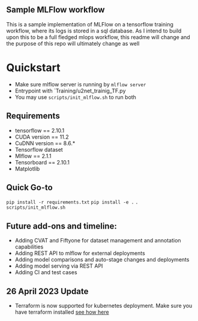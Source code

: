 ## Sample MLFlow workflow
This is a sample implementation of MLFlow on a tensorflow training workflow, where its logs is stored in a sql database. As I intend to build upon this to be a full fledged mlops workflow, this readme will change and the purpose of this repo will ultimately change as well

# Quickstart
- Make sure mlflow server is running by `mlflow server`
- Entrypoint with `Training/u2net_trainig_TF.py
- You may use `scripts/init_mlflow.sh` to run both

## Requirements
* tensorflow == 2.10.1
* CUDA version == 11.2
* CuDNN version == 8.6.*
* Tensorflow dataset
* Mlflow == 2.1.1
* Tensorboard  == 2.10.1
* Matplotlib

## Quick Go-to
`pip install -r requirements.txt`
`pip install -e .`
`. scripts/init_mlflow.sh`

## Future add-ons and timeline:
* Adding CVAT and Fiftyone for dataset management and annotation capabilities
* Adding REST API to mlflow for external deployments
* Adding model comparisons and auto-stage changes and deployments
* Adding model serving via REST API
* Adding CI and test cases


## 26 April 2023 Update
* Terraform is now supported for kubernetes deployment. Make sure you have terraform installed [see how here](https://developer.hashicorp.com/terraform/tutorials/aws-get-started/install-cli)